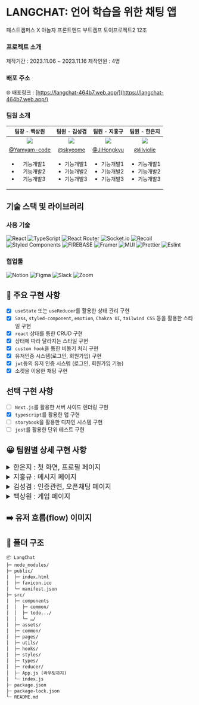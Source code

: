 # LANGCHAT: 언어 학습을 위한 채팅 앱

패스트캠퍼스 X 야놀자 프론트엔드 부트캠프 토이프로젝트2 12조

### 프로젝트 소개

제작기간 : 2023.11.06 ~ 2023.11.16
제작인원 : 4명

<!-- 이부분은 추후에 링크 확정되면 수정필요 -->

### 배포 주소

🌐 배포링크 : [https://langchat-464b7.web.app/](https://langchat-464b7.web.app/)

### 팀원 소개

<!-- 가나다순으로 일단 정렬 -->
<!-- 기능 개발하신 부분을 작성해주세요! -->

|                                                 팀장 - 백상원                                                 |                                                팀원 - 김성겸                                                 |                                                 팀원 - 지홍규                                                 |                                                팀원 - 한은지                                                 |
| :-----------------------------------------------------------------------------------------------------------: | :----------------------------------------------------------------------------------------------------------: | :-----------------------------------------------------------------------------------------------------------: | :----------------------------------------------------------------------------------------------------------: |
| <img src="https://avatars.githubusercontent.com/u/121215024?s=60&v=4" width="100" style="max-width: 100%;" /> | <img src="https://avatars.githubusercontent.com/u/59966217?s=60&v=4" width="100" style="max-width: 100%;" /> | <img src="https://avatars.githubusercontent.com/u/121606131?s=60&v=4" width="100" style="max-width: 100%;" /> | <img src="https://avatars.githubusercontent.com/u/95364951?s=60&v=4" width="100" style="max-width: 100%;" /> |
|                                [@Yamyam-code](https://github.com/Yamyam-code)                                 |                                    [@skyeome](https://github.com/skyeome)                                    |                                  [@JiHongkyu](https://github.com/JiHongkyu)                                   |                                  [@lilviolie](https://github.com/lilviolie)                                  |
|                        <ul><li>기능개발1</li><li>기능개발2</li><li>기능개발3</li></ul>                        |                       <ul><li>기능개발1</li><li>기능개발2</li><li>기능개발3</li></ul>                        |                        <ul><li>기능개발1</li><li>기능개발2</li><li>기능개발3</li></ul>                        |                       <ul><li>기능개발1</li><li>기능개발2</li><li>기능개발3</li></ul>                        |

## 기술 스택 및 라이브러리

### 사용 기술

![React](https://img.shields.io/badge/react-%2320232a.svg?style=for-the-badge&logo=react&logoColor=%2361DAFB) ![TypeScript](https://img.shields.io/badge/typescript-%23007ACC.svg?style=for-the-badge&logo=typescript&logoColor=white) ![React Router](https://img.shields.io/badge/React_Router-CA4245?style=for-the-badge&logo=react-router&logoColor=white) ![Socket.io](https://img.shields.io/badge/Socket.io-black?style=for-the-badge&logo=socket.io&badgeColor=010101) ![Recoil](https://img.shields.io/badge/Recoil-3578E5?style=for-the-badge&logo=Recoil&logoColor=white) ![Styled Components](https://img.shields.io/badge/styled--components-DB7093?style=for-the-badge&logo=styled-components&logoColor=white) ![FIREBASE](https://img.shields.io/badge/firebase-FFCA28?style=for-the-badge&logo=firebase&logoColor=white) ![Framer](https://img.shields.io/badge/Framer-black?style=for-the-badge&logo=framer&logoColor=blue) ![MUI](https://img.shields.io/badge/MUI-%230081CB.svg?style=for-the-badge&logo=mui&logoColor=white)
![Prettier](https://img.shields.io/badge/Prettier-F7B93E?logo=prettier&logoColor=fff&style=for-the-badge)
![Eslint](https://img.shields.io/badge/Eslint-4B32C3?logo=eslint&logoColor=fff&style=for-the-badge)

### 협업툴

![Notion](https://img.shields.io/badge/Notion-%23000000.svg?style=for-the-badge&logo=notion&logoColor=white) ![Figma](https://img.shields.io/badge/figma-%23F24E1E.svg?style=for-the-badge&logo=figma&logoColor=white) ![Slack](https://img.shields.io/badge/Slack-4A154B?style=for-the-badge&logo=slack&logoColor=white) ![Zoom](https://img.shields.io/badge/Zoom-2D8CFF?style=for-the-badge&logo=zoom&logoColor=white)

## 🎯 주요 구현 사항

- [x] `useState` 또는 `useReducer`를 활용한 상태 관리 구현
- [x] `Sass`, `styled-component`, `emotion`, `Chakra UI`, `tailwind CSS` 등을 활용한 스타일 구현
- [x] `react` 상태를 통한 CRUD 구현
- [x] 상태에 따라 달라지는 스타일 구현
- [x] `custom hook`을 통한 비동기 처리 구현
- [x] 유저인증 시스템(로그인, 회원가입) 구현
- [x] `jwt`등의 유저 인증 시스템 (로그인, 회원가입 기능)
- [x] 소켓을 이용한 채팅 구현

## 선택 구현 사항

- [ ] `Next.js`를 활용한 서버 사이드 렌더링 구현
- [x] `typescript`를 활용한 앱 구현
- [ ] `storybook`을 활용한 디자인 시스템 구현
- [ ] `jest`를 활용한 단위 테스트 구현

## 😀 팀원별 상세 구현 사항

<!-- 순서는 일단 네비게이션 목록 순서로 정렬 -->
<!-- 은지님 구현 사항 -->
<details>
<summary style="font-size: 1.125rem">한은지 : 첫 화면, 프로필 페이지</summary>
<div markdown="1">

### 주요 구현사항 설명

![메인 페이지](public/images/main-page.png)

</div>
</details>

<!-- 홍규님 구현 사항 -->
<details>
<summary style="font-size: 1.125rem">지홍규 : 메시지 페이지</summary>
<div markdown="1">

### 주요 구현사항 설명

![메시지 페이지](public/images/chat-page.png)

</div>
</details>

<!-- 유저 인증/오픈채팅 구현 사항 -->
<details>
<summary style="font-size: 1.125rem">김성겸 : 인증관련, 오픈채팅 페이지</summary>
<div markdown="1">

### 주요 구현사항 설명

![오픈채팅 페이지](public/images/openchat-page.png)

</div>
</details>

<!-- 상원님 구현 사항 -->
<details>
<summary style="font-size: 1.125rem">백상원 : 게임 페이지</summary>
<div markdown="1">

### 주요 구현사항 설명

## 랭킹

![ranking](https://github.com/TOY2-12/LangChat/assets/121215024/873ba9ef-089a-48c2-914e-9b48d8c48030)

- 각 유저의 최고 점수를 기반으로 랭킹을 나열합니다.
- 기본적으로 유저의 등수를 보여주며 호버 시 그 유저의 점수를 표기합니다.

## 끝말잇기 게임

![submit](https://github.com/TOY2-12/LangChat/assets/121215024/9c3cf96c-e4a8-4903-8f83-bb1009db5975)

- 네이버 API의 사전 검색 및 정규식을 활용하여 단어 유효성 검사
- 남은 시간 게이지바로 표시
- 효과음 사용
</div>
</details>

## ➡️ 유저 흐름(flow) 이미지

<!-- 유저 플로우 생성 -->

## 📂 폴더 구조

```
📦 LangChat
├─ node_modules/
├─ public/
│  ├─ index.html
│  ├─ favicon.ico
│  └─ manifest.json
├─ src/
│  ├─ components
│  │  ├─ common/
│  │  ├─ todo.../
│  │  └─ …/
│  ├─ assets/
│  ├─ common/
│  ├─ pages/
│  ├─ utils/
│  ├─ hooks/
│  ├─ styles/
│  ├─ types/
│  ├─ reducer/
│  ├─ App.js (라우팅까지)
│  └─ index.js
├─ package.json
├─ package-lock.json
└─ README.md
```
